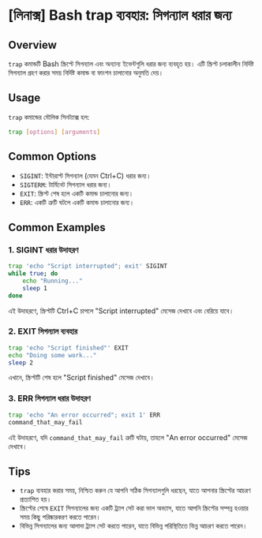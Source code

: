 # [লিনাক্স] Bash trap ব্যবহার: সিগন্যাল ধরার জন্য

## Overview
`trap` কমান্ডটি Bash স্ক্রিপ্টে সিগন্যাল এবং অন্যান্য ইভেন্টগুলি ধরার জন্য ব্যবহৃত হয়। এটি স্ক্রিপ্ট চলাকালীন নির্দিষ্ট সিগন্যাল গ্রহণ করার সময় নির্দিষ্ট কমান্ড বা ফাংশন চালানোর অনুমতি দেয়।

## Usage
`trap` কমান্ডের মৌলিক সিনট্যাক্স হল:

```bash
trap [options] [arguments]
```

## Common Options
- `SIGINT`: ইন্টারাপ্ট সিগন্যাল (যেমন Ctrl+C) ধরার জন্য।
- `SIGTERM`: টার্মিনেট সিগন্যাল ধরার জন্য।
- `EXIT`: স্ক্রিপ্ট শেষ হলে একটি কমান্ড চালানোর জন্য।
- `ERR`: একটি ত্রুটি ঘটলে একটি কমান্ড চালানোর জন্য।

## Common Examples
### 1. SIGINT ধরার উদাহরণ
```bash
trap 'echo "Script interrupted"; exit' SIGINT
while true; do
    echo "Running..."
    sleep 1
done
```
এই উদাহরণে, স্ক্রিপ্টটি Ctrl+C চাপলে "Script interrupted" মেসেজ দেখাবে এবং বেরিয়ে যাবে।

### 2. EXIT সিগন্যাল ব্যবহার
```bash
trap 'echo "Script finished"' EXIT
echo "Doing some work..."
sleep 2
```
এখানে, স্ক্রিপ্টটি শেষ হলে "Script finished" মেসেজ দেখাবে।

### 3. ERR সিগন্যাল ধরার উদাহরণ
```bash
trap 'echo "An error occurred"; exit 1' ERR
command_that_may_fail
```
এই উদাহরণে, যদি `command_that_may_fail` ত্রুটি ঘটায়, তাহলে "An error occurred" মেসেজ দেখাবে।

## Tips
- `trap` ব্যবহার করার সময়, নিশ্চিত করুন যে আপনি সঠিক সিগন্যালগুলি ধরছেন, যাতে আপনার স্ক্রিপ্টের আচরণ প্রত্যাশিত হয়।
- স্ক্রিপ্টের শেষে `EXIT` সিগন্যালের জন্য একটি ট্র্যাপ সেট করা ভাল অভ্যাস, যাতে আপনি স্ক্রিপ্টের সম্পন্ন হওয়ার সময় কিছু পরিষ্কারকরণ করতে পারেন।
- বিভিন্ন সিগন্যালের জন্য আলাদা ট্র্যাপ সেট করতে পারেন, যাতে বিভিন্ন পরিস্থিতিতে ভিন্ন আচরণ করতে পারেন।